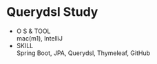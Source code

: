# Querydsl Study
* O S & TOOL<br>
mac(m1), IntelliJ
* SKILL<br>
Spring Boot, JPA, Querydsl, Thymeleaf, GitHub
